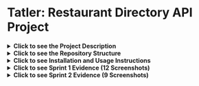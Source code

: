 # Tatler: Restaurant Directory API Project

<details>
<summary><strong>Click to see the Project Description</strong></summary>

## 1. Project Description

This project is for the "Non-Relational Databases for Storing JSON Data" pathway. The goal is to transform Tatler, a traditional restaurant directory, into a modern, dynamic, and personalized application.

This repository contains the backend solution, which includes:
- A NoSQL database built with **MongoDB** to store and manage restaurant, review, and user data flexibly.
- A RESTful API developed with **Express.js** to interact with the database, allowing for functionalities like adding reviews, filtering restaurants, and searching by proximity.

**Version: 1.1.0**

</details>

<details>
<summary><strong>Click to see the Repository Structure</strong></summary>

## 2. Repository Structure

The repository is organized as follows to maintain a clean and scalable structure:

/
├── database/
│   ├── backup/
│   │   └── tatlerDB.gz
│   └── data/
│       └── restaurants.csv
├── docs/
│   └── screenshots/     # Folder for all sprint evidence screenshots
├── node_modules/        # (Ignored by .gitignore)
├── .gitignore
├── app.js               # Main Express.js server file
├── db.js                # MongoDB connection module
├── package-lock.json
├── package.json
└── README.md

</details>

<details>
<summary><strong>Click to see Installation and Usage Instructions</strong></summary>

## 3. Installation and Usage

To set up and run this project locally, follow these steps.

### Prerequisites

- Node.js (v18 or higher recommended)
- MongoDB Community Server installed and running locally.

### Setup and Execution

1.  **Clone the repository:**
    ```bash
    git clone git@github.com:LuisDavid0912/Tatler-api-project.git
    cd Tatler-api-project
    ```

2.  **Install project dependencies:**
    This command reads the `package.json` file and installs Express, MongoDB driver, and other necessary packages.
    ```bash
    npm install
    ```

3.  **Restore the database:**
    (Only needed for the first time) This command restores the `tatlerDB` database from the backup file.
    ```bash
    mongorestore --gzip --archive=./database/backup/tatlerDB.gz
    ```

4.  **Run the application:**
    This command starts the API server using `nodemon`, which will automatically restart on file changes.
    ```bash
    npm start
    ```
The API will be running at `http://localhost:3000`.

</details>

<details>
<summary><strong>Click to see Sprint 1 Evidence (12 Screenshots)</strong></summary>

## 4. Sprint 1 Evidence

This section contains the screenshots that document the completion of the Sprint 1 deliverables.

### 1. Database and Collections Setup
<img width="1024" height="923" alt="Screenshot 2025-10-07 at 10 13 38 a m" src="https://github.com/user-attachments/assets/815844cf-2f26-455d-b78d-aac5de12ff8a" />
Caption: View of the newly created tatlerDB database.



<img width="1016" height="889" alt="Screenshot 2025-10-07 at 10 14 59 a m" src="https://github.com/user-attachments/assets/eecea610-9cd1-404b-9e1a-5ffb421b2e42" />
Caption: The `restaurants` collection inside tatlerDB.



<img width="1020" height="563" alt="Screenshot 2025-10-07 at 10 19 25 a m" src="https://github.com/user-attachments/assets/5f63c936-08a1-40cd-9187-85d074c38242" />
Caption: The first restaurant document successfully inserted.



### 2. Index Creation
<img width="1027" height="603" alt="Screenshot 2025-10-07 at 10 19 49 a m" src="https://github.com/user-attachments/assets/b9cd660a-1b61-4cc4-99f5-dd5f25060420" />
Caption: The `location` field indexed with `2dsphere` for geospatial queries.



<img width="838" height="473" alt="Screenshot 2025-10-07 at 10 20 25 a m" src="https://github.com/user-attachments/assets/06d3fcbd-c1b6-42a8-a174-8ce94eda9cdc" />
Caption: The `cuisine_type` field indexed to speed up filtering.



<img width="661" height="412" alt="Screenshot 2025-10-07 at 10 20 52 a m" src="https://github.com/user-attachments/assets/d07469ec-59ea-419e-91db-c047c6e36abe" />
Caption: The `name` field with a unique index to prevent duplicates.



### 3. Backup and Scripts
<img width="1009" height="850" alt="Screenshot 2025-10-07 at 10 21 36 a m" src="https://github.com/user-attachments/assets/ee58cd17-3dd0-4ab4-a025-edb2e4fed5ad" />
Caption: Successful execution of the `mongodump` command in the terminal.



<img width="1025" height="565" alt="Screenshot 2025-10-07 at 10 23 25 a m" src="https://github.com/user-attachments/assets/11680ebf-fcc6-46be-afd6-ef81e84ede3a" />
Caption: The `tatlerDB.gz` backup file shown in the project structure.



<img width="736" height="920" alt="Screenshot 2025-10-07 at 10 24 54 a m" src="https://github.com/user-attachments/assets/03b79624-d497-4a41-b4b9-e57bce030315" />
Caption: The `./import.sh` script running successfully.



### 4. Project and Version Control
<img width="688" height="266" alt="Screenshot 2025-10-07 at 10 25 33 a m" src="https://github.com/user-attachments/assets/1ab1fda7-b1e0-4619-8cb3-36ce9a7891bb" />
Caption: The complete folder structure as seen in VS Code.



<img width="602" height="372" alt="Screenshot 2025-10-07 at 10 32 20 a m" src="https://github.com/user-attachments/assets/f86ec854-bde4-46dc-96b2-9e34c0fee75c" />
Caption: Committing the initial project setup using Git.



<img width="637" height="492" alt="Screenshot 2025-10-07 at 10 33 29 a m" src="https://github.com/user-attachments/assets/64d4ca5a-eb62-4e0f-96da-3f25913cf1d3" />
Caption: Creating the `v1.0.0` tag to mark the completion of Sprint 1.



</details>

<details>
<summary><strong>Click to see Sprint 2 Evidence (9 Screenshots)</strong></summary>

## 5. Sprint 2 Evidence

This section contains the deliverables for Sprint 2, including the setup of the Node.js environment, Postman tests for the RESTful API, and the self-review documentation.

### 1. Node.js Project Setup
<img width="692" height="522" alt="Screenshot 2025-10-07 at 11 39 57 a m" src="https://github.com/user-attachments/assets/d9d7c11e-ca9f-4d53-87fa-d96bec0db749" />
Caption: `npm init -y` command creating the `package.json` file.



<img width="717" height="330" alt="Screenshot 2025-10-07 at 11 41 23 a m" src="https://github.com/user-attachments/assets/dee3c645-5a81-4abb-bdc2-9ad597995751" />
Caption: Successful installation of `express`, `mongodb`, and `nodemon` dependencies.




<img width="507" height="212" alt="Screenshot 2025-10-07 at 11 42 08 a m" src="https://github.com/user-attachments/assets/1cab6712-7cb6-4448-bfa9-767d47bdaf35" />
Caption: `npm start` command running the server successfully and connecting to the database.



### 2. API Functionality (Postman Tests)

<img width="673" height="227" alt="Screenshot 2025-10-07 at 11 48 31 a m" src="https://github.com/user-attachments/assets/0911773f-1b1a-4fc5-b4ce-e3e8fb04844f" />
Caption: A `201 Created` response is received after sending a new review to the endpoint.



<img width="1023" height="560" alt="Screenshot 2025-10-07 at 11 59 29 a m" src="https://github.com/user-attachments/assets/66885ea4-672a-4821-8f0a-d4e4aeef2891" />
Caption: A `200 OK` response with an array of reviews is received from the same endpoint.




<img width="765" height="907" alt="Screenshot 2025-10-07 at 12 07 40 p m" src="https://github.com/user-attachments/assets/d5ff917e-e3f2-4b2f-8eab-7d73054a71b1" />
Caption: The `reviews` collection in MongoDB Compass, showing the new documents created via the API.



### 3. Code and Version Control
<img width="759" height="909" alt="Screenshot 2025-10-07 at 12 09 20 p m" src="https://github.com/user-attachments/assets/b97a465f-bd7d-41ee-8e68-523d59a1c9f0" />
Caption: Screenshot of the `app.js` file with the server and endpoint logic.



<img width="759" height="896" alt="Screenshot 2025-10-07 at 12 10 05 p m" src="https://github.com/user-attachments/assets/f9a68c0a-255c-43f9-b897-cbc9e89fa5bb" />
Caption: Screenshot of the `db.js` file with the modular database connection logic.



<img width="723" height="880" alt="Screenshot 2025-10-07 at 12 12 08 p m" src="https://github.com/user-attachments/assets/f035fa81-2b14-4cf3-84ab-26b527d23685" />
Caption: Creating the `v1.1.0` tag to mark the completion of Sprint 2.



### 4. Self-Review Documentation
As this is a solo project, a documented self-review was conducted to detect potential issues.

* **Date:** 08 de Octubre, 2025
* **Reviewer:** Self-review (Luis David)
* **Code Reviewed:** `app.js`, `db.js`

**Checklist & Findings:**
> - **Connection Logic:** The `db.js` module correctly handles the connection and provides a `getDb` function. **Status: OK.**
> - **Server Initialization:** The server in `app.js` correctly waits for a successful database connection before starting to listen for requests. **Status: OK.**
> - **Endpoint Functionality:** Both `GET` and `POST` endpoints for reviews are working as expected. ID validation using `ObjectId.isValid()` was included as a good practice. **Status: OK.**
> - **Error Handling:** Endpoints have `.catch()` blocks to handle potential database errors and return a `500` status. **Status: OK.**
> - **Code Comments & Organization:** The code is commented and organized into logical blocks. **Status: OK.**

**Potential Improvement for Future Sprints:**
> The API currently does not validate the *content* of the request body (e.g., is the `rating` actually a number between 1 and 5?). This could be implemented in a future sprint using a validation library like `Joi` or `express-validator` for more robustness.

</details>
